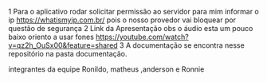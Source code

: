 1 Para o aplicativo rodar solicitar permissão ao servidor para mim informar o ip https://whatismyip.com.br/ pois o nosso provedor vai bloquear por questão de segurança
2 Link da Apresentação obs o áudio esta um pouco baixo oriento a usar fones https://youtube.com/watch?v=qz2h_OuSx00&feature=shared 
3 A documentação se encontra nesse repositório na pasta documentação.

integrantes da equipe Ronildo, matheus ,anderson e  Ronnie
